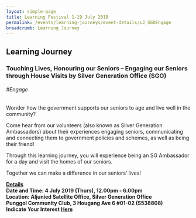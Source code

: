 ```yaml
---
layout: simple-page
title: Learning Festival 1-19 July 2019
permalink: /events/learning-journeys/event-details/LJ_SGOEngage
breadcrumb: Learning Journey
---
```


## Learning Journey
### Touching Lives, Honouring our Seniors – Engaging our Seniors through House Visits by Silver Generation Office (SGO)

###### _#Engage_

Wonder how the government supports our seniors to age and live well in the community?

Come hear from our volunteers (also known as Silver Generation Ambassadors) about their experiences engaging seniors, communicating and connecting them to government policies and schemes, as well as being their friend!

Through this learning journey, you will experience being an SG Ambassador for a day and visit the homes of our seniors. 

Together we can make a difference in our seniors’ lives!

<b><u>Details</u><br>
**Date and Time: 4 July 2019 (Thurs), 12.00pm - 6.00pm** <br>
**Location: Aljunied Satellite Office, Silver Generation Office <br>Punggol Community Club, 3 Hougang Ave 6 #01-02 (S538808)** <br>
**Indicate Your Interest [Here](https://www.eventbrite.sg/e/touching-lives-honouring-our-seniors-engaging-our-seniors-through-house-visits-by-silver-generation-tickets-63420143356)** 

